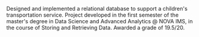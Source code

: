 Designed and implemented a relational database to support a children's transportation service. Project developed in the first semester of the master's degree in Data Science and Advanced Analytics @ NOVA IMS, in the course of Storing and Retrieving Data. Awarded a grade of 19.5/20.
